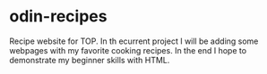 # odin-recipes
Recipe website for TOP.
In th ecurrent project I will be adding some webpages with my favorite cooking recipes.
In the end I hope to demonstrate my beginner skills with HTML.